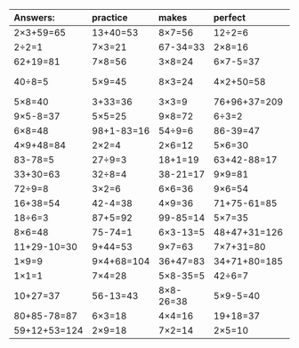 | Answers: | practice | makes | perfect | ! |
| :--- | :--- | :--- | :--- | :--- |
| 2×3+59=65 | 13+40=53 | 8×7=56 | 12÷2=6 | 26+24=50 | 
| 2÷2=1 | 7×3=21 | 67-34=33 | 2×8=16 | 7×4+98=126 | 
| 62+19=81 | 7×8=56 | 3×8=24 | 6×7-5=37 | 62-23=39 | 
| 40÷8=5 | 5×9=45 | 8×3=24 | 4×2+50=58 | 50+71-33=88 | 
| 5×8=40 | 3+33=36 | 3×3=9 | 76+96+37=209 | 20÷4=5 | 
| 9×5-8=37 | 5×5=25 | 9×8=72 | 6÷3=2 | 7×2+70=84 | 
| 6×8=48 | 98+1-83=16 | 54÷9=6 | 86-39=47 | 8×9-9=63 | 
| 4×9+48=84 | 2×2=4 | 2×6=12 | 5×6=30 | 41-34=7 | 
| 83-78=5 | 27÷9=3 | 18+1=19 | 63+42-88=17 | 57+8-34=31 | 
| 33+30=63 | 32÷8=4 | 38-21=17 | 9×9=81 | 9×3+51=78 | 
| 72÷9=8 | 3×2=6 | 6×6=36 | 9×6=54 | 36÷6=6 | 
| 16+38=54 | 42-4=38 | 4×9=36 | 71+75-61=85 | 8×8=64 | 
| 18÷6=3 | 87+5=92 | 99-85=14 | 5×7=35 | 9×5-37=8 | 
| 8×6=48 | 75-74=1 | 6×3-13=5 | 48+47+31=126 | 4×8=32 | 
| 11+29-10=30 | 9+44=53 | 9×7=63 | 7×7+31=80 | 4×7=28 | 
| 1×9=9 | 9×4+68=104 | 36+47=83 | 34+71+80=185 | 21+58=79 | 
| 1×1=1 | 7×4=28 | 5×8-35=5 | 42÷6=7 | 63÷9=7 | 
| 10+27=37 | 56-13=43 | 8×8-26=38 | 5×9-5=40 | 7×1=7 | 
| 80+85-78=87 | 6×3=18 | 4×4=16 | 19+18=37 | 5×3=15 | 
| 59+12+53=124 | 2×9=18 | 7×2=14 | 2×5=10 | 9+52-33=28 | 
